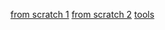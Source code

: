 [from scratch 1](https://levelup.gitconnected.com/write-a-linux-packet-sniffer-from-scratch-with-raw-socket-and-bpf-c53734b51850)
[from scratch 2](https://organicprogrammer.com/2022/03/28/how-to-implement-libpcap-on-linux-with-raw-socket-part2/)
[tools](https://embracethered.com/blog/posts/2021/offensive-bpf-handy-tools/)
